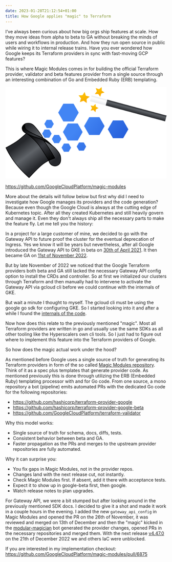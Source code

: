 ```yaml
---
date: 2023-01-28T21:12:54+01:00
title: How Google applies "magic" to Terraform
---
```


I’ve always been curious about how big orgs ship features at scale. How they move ideas from alpha to beta to GA without breaking the minds of users and workflows in production. And how they run open source in public while wiring it to internal release trains. Have you ever wondered how Google keeps its Terraform providers in sync with fast-moving GCP features?

This is where Magic Modules comes in for building the official Terraform provider, validator and beta features provider from a single source through an interesting combination of Go and Embedded Ruby (ERB) templating.

![Magic Modules Logo](magic-modules.svg)

https://github.com/GoogleCloudPlatform/magic-modules

More about the details will follow below but first why did I need to investigate how Google manages its providers and the code generation? Because even though the Google Cloud is always at the cutting edge of Kubernetes topic. After all they created Kubernetes and still heavily govern and manage it. Even they don't always ship all the necessary parts to make the feature fly. Let me tell you the history:

In a project for a large customer of mine, we decided to go with the Gateway API to future proof the cluster for the eventual deprecation of Ingress. Yes we know it will be years but nevertheless, after all Google introduced the Gateway API to GKE in beta on [30th of April 2021](https://cloud.google.com/blog/products/containers-kubernetes/new-gke-gateway-controller-implements-kubernetes-gateway-api). It then became GA on [11st of November 2022](https://cloud.google.com/blog/products/containers-kubernetes/google-kubernetes-engine-gateway-controller-is-now-ga). 

But by late November of 2022 we noticed that the Google Terraform providers both beta and GA still lacked the necessary Gateway API config option to install the CRDs and controller. So at first we initialized our clusters through Terraform and then manually had to intervene to activate the Gateway API via gcloud cli before we could continue with the internals of GKE.

But wait a minute I thought to myself. The gcloud cli must be using the google go sdk for configuring GKE. So I started looking into it and after a while I found the [internals of the code](https://pkg.go.dev/google.golang.org/api/container/v1#GatewayAPIConfig).

Now how does this relate to the previously mentioned "magic". Most all Terraform providers are written in go and usually use the same SDKs as all other tooling like the Hyperscalers own cli tools. So I just had to figure out where to implement this feature into the Terraform providers of Google.

So how does the magic actual work under the hood?

As mentioned before Google uses a single source of truth for generating its Terraform providers in form of the so called [Magic Modules repository](https://github.com/GoogleCloudPlatform/magic-modules). Think of it as a spec plus templates that generate provider code. As mentioned previously this is done through utilizing the ERB (Embedded Ruby) templating processor with and for Go code. From one source, a mono repository a bot (pipeline) emits automated PRs with the dedicated Go code for the following repositories:
- https://github.com/hashicorp/terraform-provider-google
- https://github.com/hashicorp/terraform-provider-google-beta
- https://github.com/GoogleCloudPlatform/terraform-validator

Why this model works:
- Single source of truth for schema, docs, diffs, tests.
- Consistent behavior between beta and GA.
- Faster propagation as the PRs and merges to the upstream provider repositories are fully automated.

Why it can surprise you:
- You fix gaps in Magic Modules, not in the provider repos.
- Changes land with the next release cut, not instantly.
- Check Magic Modules first. If absent, add it there with acceptance tests.
- Expect it to show up in google-beta first, then google.
- Watch release notes to plan upgrades.

For Gateway API, we were a bit stumped but after looking around in the previously mentioned SDK docs. I decided to give it a shot and made it work in a couple hours in the evening. I added the new `gateway_api_config` in Magic Modules and opened the PR on the 26th of November, it was reviewed and merged on 13th of December and then the "magic" kicked in the [modular-magician](https://github.com/modular-magician) bot generated the provider changes, opened PRs in the necessary repositories and merged them. With the next release [v4.47.0](https://github.com/hashicorp/terraform-provider-google/releases/tag/v4.47.0) on the 21th of December 2022 we and others IaC were unblocked. 

If you are interested in my implementation checkout: https://github.com/GoogleCloudPlatform/magic-modules/pull/6875
